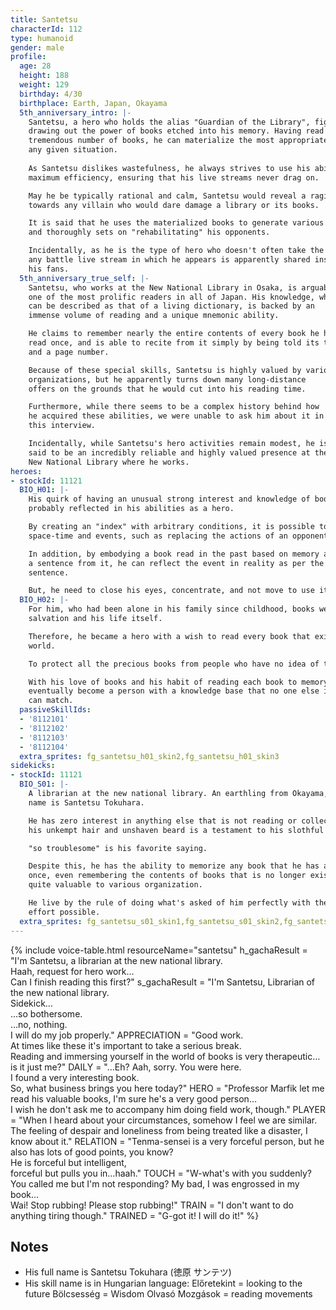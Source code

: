 ```yaml
---
title: Santetsu
characterId: 112
type: humanoid
gender: male
profile:
  age: 28
  height: 188
  weight: 129
  birthday: 4/30
  birthplace: Earth, Japan, Okayama
  5th_anniversary_intro: |-
    Santetsu, a hero who holds the alias "Guardian of the Library", fights by
    drawing out the power of books etched into his memory. Having read a
    tremendous number of books, he can materialize the most appropriate one for
    any given situation.
    
    As Santetsu dislikes wastefulness, he always strives to use his abilities with
    maximum efficiency, ensuring that his live streams never drag on.

    May he be typically rational and calm, Santetsu would reveal a raging wrath
    towards any villain who would dare damage a library or its books.

    It is said that he uses the materialized books to generate various phenomena
    and thoroughly sets on "rehabilitating" his opponents.

    Incidentally, as he is the type of hero who doesn't often take the main stage,
    any battle live stream in which he appears is apparently shared instantly among
    his fans.
  5th_anniversary_true_self: |-
    Santetsu, who works at the New National Library in Osaka, is arguably
    one of the most prolific readers in all of Japan. His knowledge, which
    can be described as that of a living dictionary, is backed by an
    immense volume of reading and a unique mnemonic ability.

    He claims to remember nearly the entire contents of every book he has
    read once, and is able to recite from it simply by being told its title
    and a page number.

    Because of these special skills, Santetsu is highly valued by various
    organizations, but he apparently turns down many long-distance
    offers on the grounds that he would cut into his reading time.

    Furthermore, while there seems to be a complex history behind how
    he acquired these abilities, we were unable to ask him about it in
    this interview.

    Incidentally, while Santetsu's hero activities remain modest, he is
    said to be an incredibly reliable and highly valued presence at the
    New National Library where he works.
heroes:
- stockId: 11121
  BIO_H01: |-
    His quirk of having an unusual strong interest and knowledge of books is
    probably reflected in his abilities as a hero.

    By creating an "index" with arbitrary conditions, it is possible to manipulate
    space-time and events, such as replacing the actions of an opponent or ally.

    In addition, by embodying a book read in the past based on memory and "quoting"
    a sentence from it, he can reflect the event in reality as per the extracted
    sentence.

    But, he need to close his eyes, concentrate, and not move to use it.
  BIO_H02: |-
    For him, who had been alone in his family since childhood, books were his
    salvation and his life itself.

    Therefore, he became a hero with a wish to read every book that exists in the
    world.

    To protect all the precious books from people who have no idea of their value.

    With his love of books and his habit of reading each book to memory, he will
    eventually become a person with a knowledge base that no one else in the world
    can match.
  passiveSkillIds:
  - '8112101'
  - '8112102'
  - '8112103'
  - '8112104'
  extra_sprites: fg_santetsu_h01_skin2,fg_santetsu_h01_skin3
sidekicks:
- stockId: 11121
  BIO_S01: |-
    A librarian at the new national library. An earthling from Okayama, Japan, his
    name is Santetsu Tokuhara.

    He has zero interest in anything else that is not reading or collecting books,
    his unkempt hair and unshaven beard is a testament to his slothful nature.

    "so troublesome" is his favorite saying.

    Despite this, he has the ability to memorize any book that he has already read
    once, even remembering the contents of books that is no longer exist, making him
    quite valuable to various organization.

    He live by the rule of doing what's asked of him perfectly with the minimum
    effort possible.
  extra_sprites: fg_santetsu_s01_skin1,fg_santetsu_s01_skin2,fg_santetsu_s01_skin3
---
```


{% include voice-table.html resourceName="santetsu"
h_gachaResult = "I'm Santetsu, a librarian at the new national library.<br>Haah, request for hero work…<br>Can I finish reading this first?"
s_gachaResult = "I'm Santetsu, Librarian of the new national library.<br>Sidekick…<br>…so bothersome.<br>…no, nothing.<br>I will do my job properly."
APPRECIATION = "Good work.<br>At times like these it's important to take a serious break.<br>Reading and immersing yourself in the world of books is very therapeutic…is it just me?"
DAILY = "…Eh? Aah, sorry. You were here.<br>I found a very interesting book.<br>So, what business brings you here today?"
HERO = "Professor Marfik let me read his valuable books, I'm sure he's a very good person…<br>I wish he don't ask me to accompany him doing field work, though."
PLAYER = "When I heard about your circumstances, somehow I feel we are similar.<br>The feeling of despair and loneliness from being treated like a disaster, I know about it."
RELATION = "Tenma-sensei is a very forceful person, but he also has lots of good points, you know?<br>He is forceful but intelligent,<br>forceful but pulls you in…haah."
TOUCH = "W-what's with you suddenly?<br>You called me but I'm not responding? My bad, I was engrossed in my book…<br>Wai! Stop rubbing! Please stop rubbing!"
TRAIN = "I don't want to do anything tiring though."
TRAINED = "G-got it! I will do it!"
%}

## Notes
- His full name is Santetsu Tokuhara (徳原 サンテツ)
- His skill name is in Hungarian language:
Előretekint = looking to the future
Bölcsesség = Wisdom
Olvasó Mozgások = reading movements
